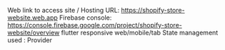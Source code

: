 Web link to access site / Hosting URL: https://shopify-store-website.web.app
Firebase console: https://console.firebase.google.com/project/shopify-store-website/overview
flutter responsive web/mobile/tab
State management used : Provider
